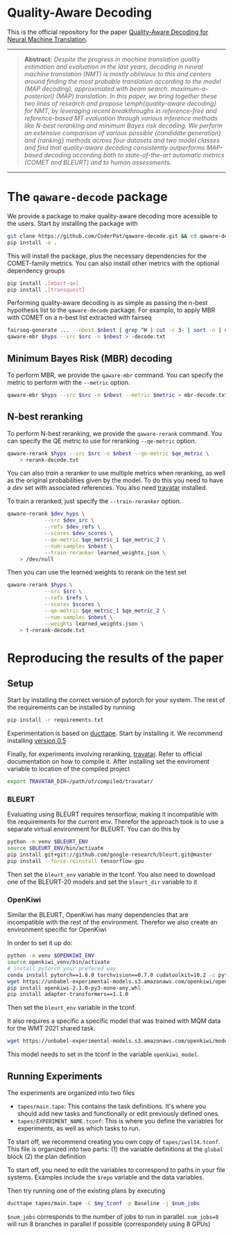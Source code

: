 Quality-Aware Decoding
===

This is the official repository for the paper [Quality-Aware Decoding for Neural Machine Translation]().

<hr />

> **Abstract:** *Despite the progress in machine translation quality estimation and evaluation in the last years, decoding in neural machine translation (NMT) is mostly oblivious to this and centers around finding the most probable translation according to the model (MAP decoding), approximated with beam search.  maximum-a-posteriori} (MAP) translation. In this paper, we bring together these two lines of research and propose \emph{quality-aware decoding} for NMT, by leveraging recent breakthroughs in reference-free and reference-based MT evaluation through various inference methods like $N$-best reranking and minimum Bayes risk decoding. We perform an extensive comparison of various possible {candidate generation} and {ranking} methods across four datasets and two model classes and find that quality-aware decoding consistently outperforms MAP-based decoding according  both to state-of-the-art automatic metrics (COMET and BLEURT) and to human assessments.*
<hr />

# The `qaware-decode` package

We provide a package to make quality-aware decoding more acessible to the users.
Start by installing the package with

```bash
git clone https://github.com/CoderPat/qaware-decode.git && cd qaware-decode
pip install -e .
```

This will install the package, plus the necessary dependencies for the COMET-family metrics.
You can also install other metrics with the optional dependency groups
    
```bash
pip install .[mbart-qe]
pip install .[transquest]
```

Performing quality-aware decoding is as simple as passing the n-best hypothesis list to the `qaware-decode` package.
For examplo, to apply MBR with COMET on a n-best list extracted with fairseq

```bash
fairseq-generate ... --nbest $nbest | grep ^H | cut -c 3- | sort -n | cut -f3- > $hyps
qaware-mbr $hyps --src $src -n $nbest > -decode.txt
```

## Minimum Bayes Risk (MBR) decoding

To perform MBR, we provide the `qaware-mbr` command. You can specify the metric to perform with the `--metric` option.

```bash
qaware-mbr $hyps --src $src -n $nbest --metric $metric > mbr-decode.txt
```

## N-best reranking

To perform N-best reranking, we provide the `qaware-rerank` command. 
You can specify the QE metric to use for reranking `--qe-metric` option.

```bash
qaware-rerank $hyps --src $src -n $nbest --qe-metric $qe_metric \
    > rerank-decode.txt
```

You can also *train* a reranker to use multiple metrics when reranking, as well as the original probabilities given by the model.
To do this you need to have a *dev* set with associated references. You also need [travatar](https://github.com/neubig/travatar) installed. 

To train a reranked, just specify the `--train-reranker` option.

```bash
qaware-rerank $dev_hyps \
            --src $dev_src \
            --refs $dev_refs \
            --scores $dev_scores \
            --qe-metric $qe_metric_1 $qe_metric_2 \
            --num-samples $nbest \
            --train-reranker learned_weights.json \
    > /dev/null 

```

Then you can use the learned weights to rerank on the test set

```bash
qaware-rerank $hyps \
            --src $src \
            --refs $refs \
            --scores $scores \
            --qe-metric $qe_metric_1 $qe_metric_2 \
            --num-samples $nbest \
            --weights learned_weights.json \
    > t-rerank-decode.txt
```


# Reproducing the results of the paper

## Setup 

Start by installing the correct version of pytorch for your system.
The rest of the requirements can be installed by running
```bash
pip install -r requirements.txt
```

Experimentation is based on [ducttape](https://github.com/jhclark/ducttape).
Start by installing it. We recommend installing [version 0.5](https://github.com/CoderPat/ducttape/releases/tag/v0.5)

Finally, for experiments involving reranking, [travatar](https://github.com/neubig/travatar). 
Refer to official documentation on how to compile it. 
After installing set the enviroment variable to location of the compiled project
```bash
export TRAVATAR_DIR=/path/of/compiled/travatar/
```

### BLEURT

Evaluating using BLEURT requires tensorflow, making it incompatible with the requirements for the current env.
Therefor the approach took is to use a separate virtual environment for BLEURT. You can do this by

```bash
python -m venv $BLEURT_ENV
source $BLEURT_ENV/bin/activate
pip install git+git://github.com/google-research/bleurt.git@master
pip install --force-reinstall tensorflow-gpu
```
Then set the `bleurt_env` variable in the tconf.
You also need to download one of the BLEURT-20 models and set the `bleurt_dir` variable to it

### OpenKiwi

Similar the BLEURT, OpenKiwi has many dependencies that are incompatible with the rest of the environment.
Therefor we also create an environment specific for OpenKiwi

In order to set it up do:

```bash
python -m venv $OPENKIWI_ENV
source openkiwi_venv/bin/activate
# install pytorch your prefered way 
conda install pytorch==1.6.0 torchvision==0.7.0 cudatoolkit=10.2 -c pytorch
wget https://unbabel-experimental-models.s3.amazonaws.com/openkiwi/openkiwi-2.1.0-py3-none-any.whl
pip install openkiwi-2.1.0-py3-none-any.whl
pip install adapter-transformers==1.1.0
```
Then set the `bleurt_env` variable in the tconf.

It also requires a specific a specific model that was trained with MQM data for the WMT 2021 shared task. 
```bash
wget https://unbabel-experimental-models.s3.amazonaws.com/openkiwi/model_epoch%3D02-val_PEARSON%3D0.79.ckpt -O $OPENKIWI_MODEL
```

This model needs to set in the tconf in the variable `openkiwi_model`.

## Running Experiments


The experiments are organized into two files 

* `tapes/main.tape`: This contains the task definitions. It's where you should add new tasks and functionally or edit previously defined ones.
* `tapes/EXPERIMENT_NAME.tconf`: This is where you define the variables for experiments, as well as which tasks to run.

To start off, we recommend creating you own copy of `tapes/iwsl14.tconf`. 
This file is organized into two parts: (1) the variable definitions at the `global` block (2) the plan definition

To start off, you need to edit the variables to correspond to paths in your file systems. 
Examples include the `$repo` variable and the data variables.

Then try running one of the existing plans by executing

```bash
ducttape tapes/main.tape -C $my_tconf -p Baseline -j $num_jobs
```

`$num_jobs` corresponds to the number of jobs to run in parallel. `num_jobs=8` will run 8 branches in parallel if possible (correspondely using 8 GPUs)